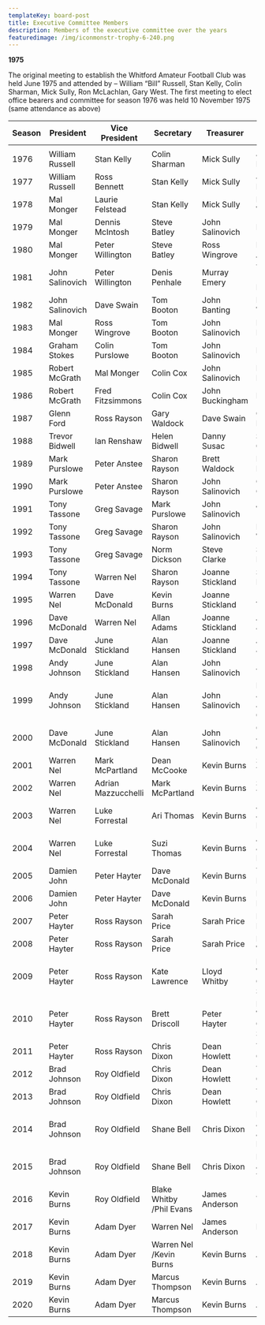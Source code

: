 ```yaml
---
templateKey: board-post
title: Executive Committee Members
description: Members of the executive committee over the years
featuredimage: /img/iconmonstr-trophy-6-240.png
---
```

**1975**

The original meeting to establish the Whitford Amateur Football Club was held June 1975 and attended by – William “Bill” Russell, Stan Kelly, Colin Sharman, Mick Sully, Ron McLachlan, Gary West. The first meeting to elect office bearers and committee for season 1976 was held 10 November 1975 (same attendance as above)

| **Season** | **President**   | **Vice President**  | **Secretary**            | **Treasurer**    | **Social Director**                | **Junior Liaison**  |
| ---------- | --------------- | ------------------- | ------------------------ | ---------------- | ---------------------------------- | ------------------- |
|            |                 |                     |                          |                  |                                    |                     |
| 1976       | William Russell | Stan Kelly          | Colin Sharman            | Mick Sully       | John Leighton                      |                     |
| 1977       | William Russell | Ross Bennett        | Stan Kelly               | Mick Sully       | John Leighton                      |                     |
| 1978       | Mal Monger      | Laurie Felstead     | Stan Kelly               | Mick Sully       | Peter Willington                   |                     |
| 1979       | Mal Monger      | Dennis McIntosh     | Steve Batley             | John Salinovich  | Doug Peck                          |                     |
| 1980       | Mal Monger      | Peter Willington    | Steve Batley             | Ross Wingrove    | Neil Akerstrom                     |                     |
| 1981       | John Salinovich | Peter Willington    | Denis Penhale            | Murray Emery     | Trevor &quot;Tiger&quot; Evans     |                     |
| 1982       | John Salinovich | Dave Swain          | Tom Booton               | John Banting     | Peter Willington                   |                     |
| 1983       | Mal Monger      | Ross Wingrove       | Tom Booton               | John Salinovich  | Ross Rayson                        |                     |
| 1984       | Graham Stokes   | Colin Purslowe      | Tom Booton               | John Salinovich  | Rob Rintoul                        |                     |
| 1985       | Robert McGrath  | Mal Monger          | Colin Cox                | John Salinovich  | Murray Reiger                      | Darren Lockhart     |
| 1986       | Robert McGrath  | Fred Fitzsimmons    | Colin Cox                | John Buckingham  | Rod Jones                          | Darren Lockhart     |
| 1987       | Glenn Ford      | Ross Rayson         | Gary Waldock             | Dave Swain       | Gary Donarchy                      | Glenn Ford          |
| 1988       | Trevor Bidwell  | Ian Renshaw         | Helen Bidwell            | Danny Susac      | Steve Collins                      | Warren Nel          |
| 1989       | Mark Purslowe   | Peter Anstee        | Sharon Rayson            | Brett Waldock    | Michelle Black                     | Warren Nel          |
| 1990       | Mark Purslowe   | Peter Anstee        | Sharon Rayson            | John Salinovich  | Grant Christianson                 | Warren Nel          |
| 1991       | Tony Tassone    | Greg Savage         | Mark Purslowe            | John Salinovich  | Warren Nel                         | Dave McDonald       |
| 1992       | Tony Tassone    | Greg Savage         | Sharon Rayson            | John Salinovich  | Penny Wescombe                     | Steve Collins       |
| 1993       | Tony Tassone    | Greg Savage         | Norm Dickson             | Steve Clarke     | Stuart Evans                       | Committee           |
| 1994       | Tony Tassone    | Warren Nel          | Sharon Rayson            | Joanne Stickland | Stuart Evans                       | Brett Waldock       |
| 1995       | Warren Nel      | Dave McDonald       | Kevin Burns              | Joanne Stickland | Allan Adams                        | Committee           |
| 1996       | Dave McDonald   | Warren Nel          | Allan Adams              | Joanne Stickland | Andy Johnson                       | Committee           |
| 1997       | Dave McDonald   | June Stickland      | Alan Hansen              | Joanne Stickland | Andy Johnson                       | Adrian Mazzucchelli |
| 1998       | Andy Johnson    | June Stickland      | Alan Hansen              | John Salinovich  | Jamie White                        | Adrian Mazzucchelli |
| 1999       | Andy Johnson    | June Stickland      | Alan Hansen              | John Salinovich  | Damien John &amp; Jackie Grossman  | Mark Stevens        |
| 2000       | Dave McDonald   | June Stickland      | Alan Hansen              | John Salinovich  | Corey Watts &amp; Brendan Craghill | Adrian Mazzucchelli |
| 2001       | Warren Nel      | Mark McPartland     | Dean McCooke             | Kevin Burns      | Suzi Thomas                        | Committee           |
| 2002       | Warren Nel      | Adrian Mazzucchelli | Mark McPartland          | Kevin Burns      | Suzi Thomas                        | Adrian Mazzucchelli |
| 2003       | Warren Nel      | Luke Forrestal      | Ari Thomas               | Kevin Burns      | Adam Dyer &amp; Paul MacFarlane    | Dave McDonald       |
| 2004       | Warren Nel      | Luke Forrestal      | Suzi Thomas              | Kevin Burns      | Adam Dyer &amp; Paul MacFarlane    | Aaron Sanders       |
| 2005       | Damien John     | Peter Hayter        | Dave McDonald            | Kevin Burns      | Troy Mennell                       | Adam Stuckey        |
| 2006       | Damien John     | Peter Hayter        | Dave McDonald            | Kevin Burns      | Damien Hancock                     | Troy Mennell        |
| 2007       | Peter Hayter    | Ross Rayson         | Sarah Price              | Sarah Price      | Damien Hancock                     | Troy Mennell        |
| 2008       | Peter Hayter    | Ross Rayson         | Sarah Price              | Sarah Price      | Blake Whitby                       | Troy Mennell        |
| 2009       | Peter Hayter    | Ross Rayson         | Kate Lawrence            | Lloyd Whitby     | Blake Whitby &amp; Carli Stickland | Trevor Andrews      |
| 2010       | Peter Hayter    | Ross Rayson         | Brett Driscoll           | Peter Hayter     | Blake Whitby &amp; Carli Stickland | Trevor Andrews      |
| 2011       | Peter Hayter    | Ross Rayson         | Chris Dixon              | Dean Howlett     | Troy Oldfield                      | Troy Mennell        |
| 2012       | Brad Johnson    | Roy Oldfield        | Chris Dixon              | Dean Howlett     | Troy Oldfield                      | Adam Dyer           |
| 2013       | Brad Johnson    | Roy Oldfield        | Chris Dixon              | Dean Howlett     | Troy Oldfield                      | Adam Dyer           |
| 2014       | Brad Johnson    | Roy Oldfield        | Shane Bell               | Chris Dixon      | Kirsty Johnson &amp;Mandy Malyniak | Adam Dyer           |
| 2015       | Brad Johnson    | Roy Oldfield        | Shane Bell               | Chris Dixon      | Rom Dixon &amp;Hollie Todd         | Adam Dyer           |
| 2016       | Kevin Burns     | Roy Oldfield        | Blake Whitby /Phil Evans | James Anderson   | Trent Sutton                       | Adam Dyer           |
| 2017       | Kevin Burns     | Adam Dyer           | Warren Nel               | James Anderson   | Peter Barile                       | Marcus Thompson     |
| 2018       | Kevin Burns     | Adam Dyer           | Warren Nel /Kevin Burns  | Kevin Burns      | Adam Dyer                          | Marcus Thompson     |
| 2019       | Kevin Burns     | Adam Dyer           | Marcus Thompson          | Kevin Burns      | Adam Dyer                          | Marcus Thompson     |
| 2020       | Kevin Burns     | Adam Dyer           | Marcus Thompson          | Kevin Burns      | Adam Dyer                          | Marcus Thompson     |
